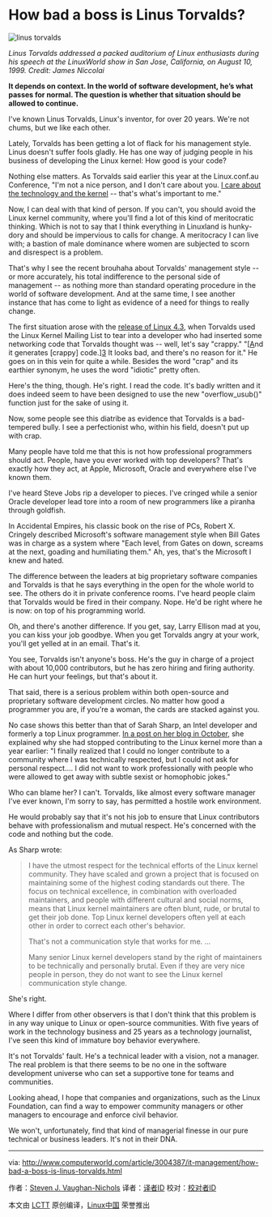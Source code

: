 How bad a boss is Linus Torvalds?
================================================================================
![linus torvalds](http://images.techhive.com/images/article/2015/08/linus_torvalds-100600260-primary.idge.jpg)

*Linus Torvalds addressed a packed auditorium of Linux enthusiasts during his speech at the LinuxWorld show in San Jose, California, on August 10, 1999. Credit: James Niccolai*

**It depends on context. In the world of software development, he’s what passes for normal. The question is whether that situation should be allowed to continue.**

I've known Linus Torvalds, Linux's inventor, for over 20 years. We're not chums, but we like each other.

Lately, Torvalds has been getting a lot of flack for his management style. Linus doesn't suffer fools gladly. He has one way of judging people in his business of developing the Linux kernel: How good is your code?

Nothing else matters. As Torvalds said earlier this year at the Linux.conf.au Conference, "I'm not a nice person, and I don't care about you. [I care about the technology and the kernel][1] -- that's what's important to me."

Now, I can deal with that kind of person. If you can't, you should avoid the Linux kernel community, where you'll find a lot of this kind of meritocratic thinking. Which is not to say that I think everything in Linuxland is hunky-dory and should be impervious to calls for change. A meritocracy I can live with; a bastion of male dominance where women are subjected to scorn and disrespect is a problem.

That's why I see the recent brouhaha about Torvalds' management style -- or more accurately, his total indifference to the personal side of management -- as nothing more than standard operating procedure in the world of software development. And at the same time, I see another instance that has come to light as evidence of a need for things to really change.

The first situation arose with the [release of Linux 4.3][2], when Torvalds used the Linux Kernel Mailing List to tear into a developer who had inserted some networking code that Torvalds thought was -- well, let's say "crappy." "[[A]nd it generates [crappy] code.][3] It looks bad, and there's no reason for it." He goes on in this vein for quite a while. Besides the word "crap" and its earthier synonym, he uses the word "idiotic" pretty often.

Here's the thing, though. He's right. I read the code. It's badly written and it does indeed seem to have been designed to use the new "overflow_usub()" function just for the sake of using it.

Now, some people see this diatribe as evidence that Torvalds is a bad-tempered bully. I see a perfectionist who, within his field, doesn't put up with crap.

Many people have told me that this is not how professional programmers should act. People, have you ever worked with top developers? That's exactly how they act, at Apple, Microsoft, Oracle and everywhere else I've known them.

I've heard Steve Jobs rip a developer to pieces. I've cringed while a senior Oracle developer lead tore into a room of new programmers like a piranha through goldfish.

In Accidental Empires, his classic book on the rise of PCs, Robert X. Cringely described Microsoft's software management style when Bill Gates was in charge as a system where "Each level, from Gates on down, screams at the next, goading and humiliating them." Ah, yes, that's the Microsoft I knew and hated.

The difference between the leaders at big proprietary software companies and Torvalds is that he says everything in the open for the whole world to see. The others do it in private conference rooms. I've heard people claim that Torvalds would be fired in their company. Nope. He'd be right where he is now: on top of his programming world.

Oh, and there's another difference. If you get, say, Larry Ellison mad at you, you can kiss your job goodbye. When you get Torvalds angry at your work, you'll get yelled at in an email. That's it.

You see, Torvalds isn't anyone's boss. He's the guy in charge of a project with about 10,000 contributors, but he has zero hiring and firing authority. He can hurt your feelings, but that's about it.

That said, there is a serious problem within both open-source and proprietary software development circles. No matter how good a programmer you are, if you're a woman, the cards are stacked against you.

No case shows this better than that of Sarah Sharp, an Intel developer and formerly a top Linux programmer. [In a post on her blog in October][4], she explained why she had stopped contributing to the Linux kernel more than a year earlier: "I finally realized that I could no longer contribute to a community where I was technically respected, but I could not ask for personal respect.... I did not want to work professionally with people who were allowed to get away with subtle sexist or homophobic jokes."

Who can blame her? I can't. Torvalds, like almost every software manager I've ever known, I'm sorry to say, has permitted a hostile work environment.

He would probably say that it's not his job to ensure that Linux contributors behave with professionalism and mutual respect. He's concerned with the code and nothing but the code.

As Sharp wrote:

> I have the utmost respect for the technical efforts of the Linux kernel community. They have scaled and grown a project that is focused on maintaining some of the highest coding standards out there. The focus on technical excellence, in combination with overloaded maintainers, and people with different cultural and social norms, means that Linux kernel maintainers are often blunt, rude, or brutal to get their job done. Top Linux kernel developers often yell at each other in order to correct each other's behavior.
> 
> That's not a communication style that works for me. …
> 
> Many senior Linux kernel developers stand by the right of maintainers to be technically and personally brutal. Even if they are very nice people in person, they do not want to see the Linux kernel communication style change.

She's right.

Where I differ from other observers is that I don't think that this problem is in any way unique to Linux or open-source communities. With five years of work in the technology business and 25 years as a technology journalist, I've seen this kind of immature boy behavior everywhere.

It's not Torvalds' fault. He's a technical leader with a vision, not a manager. The real problem is that there seems to be no one in the software development universe who can set a supportive tone for teams and communities.

Looking ahead, I hope that companies and organizations, such as the Linux Foundation, can find a way to empower community managers or other managers to encourage and enforce civil behavior.

We won't, unfortunately, find that kind of managerial finesse in our pure technical or business leaders. It's not in their DNA.

--------------------------------------------------------------------------------

via: http://www.computerworld.com/article/3004387/it-management/how-bad-a-boss-is-linus-torvalds.html

作者：[Steven J. Vaughan-Nichols][a]
译者：[译者ID](https://github.com/译者ID)
校对：[校对者ID](https://github.com/校对者ID)

本文由 [LCTT](https://github.com/LCTT/TranslateProject) 原创编译，[Linux中国](https://linux.cn/) 荣誉推出

[a]:http://www.computerworld.com/author/Steven-J.-Vaughan_Nichols/
[1]:http://www.computerworld.com/article/2874475/linus-torvalds-diversity-gaffe-brings-out-the-best-and-worst-of-the-open-source-world.html
[2]:http://www.zdnet.com/article/linux-4-3-released-after-linus-torvalds-scraps-brain-damage-code/
[3]:http://lkml.iu.edu/hypermail/linux/kernel/1510.3/02866.html
[4]:http://sarah.thesharps.us/2015/10/05/closing-a-door/